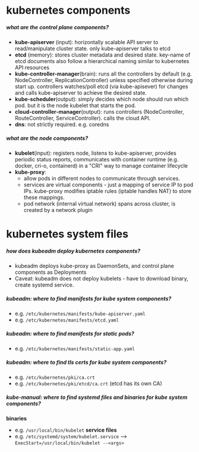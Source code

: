 # kubernetes components
##### what are the control plane components?
- **kube-apiserver** (input): horizontally scalable API server to read/manipulate cluster state. only kube-apiserver talks to etcd
- **etcd** (memory): stores cluster metadata and desired state. key-name of etcd documents also follow a hierarchical naming similar to kubernetes API resources
- **kube-controller-manager**(brain): runs all the controllers by default (e.g. NodeController, ReplicationController) unless specified otherwise during start up. controllers watches/poll etcd (via kube-apisever) for changes and calls kube-apiserver to achieve the desired state.
- **kube-scheduler**(output): simply decides which node should run which pod. but it is the node kubelet that starts the pod.
- **cloud-controller-manager**(output): runs controllers (NodeController, RouteController, ServiceController). calls the cloud API.
- **dns**: not strictly required. e.g. coredns
##### what are the node components?
- **kubelet**(input): registers node, listens to kube-apiserver, provides periodic status reports, communicates with container runtime (e.g. docker, cri-o, containerd) in a "CRI" way to manage container lifecycle
- **kube-proxy**: 
	- allow pods in different nodes to communicate through services. 
	- services are virtual components - just a mapping of service IP to pod IPs. kube-proxy modifies iptable rules (iptable handles NAT) to store these mappings.
	- pod network (internal virtual network) spans across cluster, is created by a network plugin

# kubernetes system files

##### how does kubeadm deploy kubernetes components?
- kubeadm deploys kube-proxy as DaemonSets, and control plane components as Deployments
- Caveat: kubeadm does not deploy kubelets - have to download binary, create systemd service. 
##### kubeadm: where to find manifests for kube system components?
- e.g. `/etc/kubernetes/manifests/kube-apiserver.yaml`
- e.g. `/etc/kubernetes/manifests/etcd.yaml`
##### kubeadm: where to find manifests for static pods?
- e.g. `/etc/kubernetes/manifests/static-app.yaml`
##### kubeadm: where to find tls certs for kube system components?
- e.g. `/etc/kubernetes/pki/ca.crt`
- e.g. `/etc/kubernetes/pki/etcd/ca.crt` (etcd has its own CA)
##### kube-manual: where to find systemd files and binaries for kube system components?
**binaries**
- e.g. `/usr/local/bin/kubelet`
**service files**
- e.g. `/etc/systemd/system/kubelet.service` --> `ExecStart=/usr/local/bin/kubelet --<args>`
